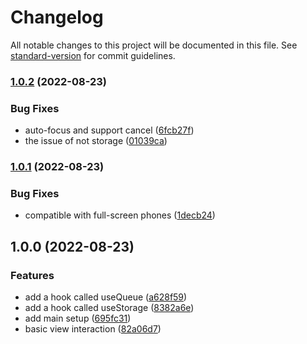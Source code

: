 # Changelog

All notable changes to this project will be documented in this file. See [standard-version](https://github.com/conventional-changelog/standard-version) for commit guidelines.

### [1.0.2](https://github.com/zhangzhonghe/task-queue/compare/v1.0.1...v1.0.2) (2022-08-23)


### Bug Fixes

* auto-focus and support cancel ([6fcb27f](https://github.com/zhangzhonghe/task-queue/commit/6fcb27f7ebbdd74e14e57dd7dc35fa425158ec07))
* the issue of not storage ([01039ca](https://github.com/zhangzhonghe/task-queue/commit/01039caf1d13d4a4dd6aac7215f1d7ac41d10b04))

### [1.0.1](https://github.com/zhangzhonghe/task-queue/compare/v1.0.0...v1.0.1) (2022-08-23)


### Bug Fixes

* compatible with full-screen phones ([1decb24](https://github.com/zhangzhonghe/task-queue/commit/1decb24df95103786f16d81b552dd029bf1ed7a0))

## 1.0.0 (2022-08-23)


### Features

* add a hook called useQueue ([a628f59](https://github.com/zhangzhonghe/task-queue/commit/a628f592d09be946bb879d6739cb948d837c6dbb))
* add a hook called useStorage ([8382a6e](https://github.com/zhangzhonghe/task-queue/commit/8382a6e95e729a66e10feda0f93b26c74cb37e8b))
* add main setup ([695fc31](https://github.com/zhangzhonghe/task-queue/commit/695fc31677628c7f603df8257dc8cadbf3d9ac7d))
* basic view interaction ([82a06d7](https://github.com/zhangzhonghe/task-queue/commit/82a06d710b11bc3dede3d56307bb431ef98fae6d))
